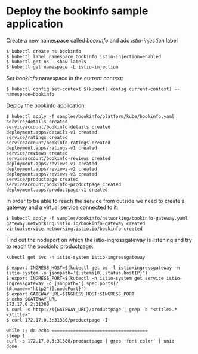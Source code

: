 # Deploy the bookinfo sample application

Create a new namespace called _bookinfo_ and add _istio-injection_ label
 
    $ kubectl create ns bookinfo
    $ kubectl label namespace bookinfo istio-injection=enabled
    $ kubectl get ns --show-labels
    $ kubectl get namespace -L istio-injection
Set _bookinfo_ namespace in the current context:

    $ kubectl config set-context $(kubectl config current-context) --namespace=bookinfo

Deploy the bookinfo application:

    $ kubectl apply -f samples/bookinfo/platform/kube/bookinfo.yaml
    service/details created
	serviceaccount/bookinfo-details created
	deployment.apps/details-v1 created
	service/ratings created
	serviceaccount/bookinfo-ratings created
	deployment.apps/ratings-v1 created
	service/reviews created
	serviceaccount/bookinfo-reviews created
	deployment.apps/reviews-v1 created
	deployment.apps/reviews-v2 created
	deployment.apps/reviews-v3 created
	service/productpage created
	serviceaccount/bookinfo-productpage created
	deployment.apps/productpage-v1 created
In order to be able to reach the service from outside we need to create a gateway and a virtual service connected
to it:

    $ kubectl apply -f samples/bookinfo/networking/bookinfo-gateway.yaml
    gateway.networking.istio.io/bookinfo-gateway created
    virtualservice.networking.istio.io/bookinfo created

Find out the nodeport on which the istio-ingressgateway is listening and try to reach the bookinfo productpage.

    kubectl get svc -n istio-system istio-ingressgateway

    $ export INGRESS_HOST=$(kubectl get po -l istio=ingressgateway -n istio-system -o jsonpath='{.items[0].status.hostIP}')
    $ export INGRESS_PORT=$(kubectl -n istio-system get service istio-ingressgateway -o jsonpath='{.spec.ports[?(@.name=="http2")].nodePort}')
    $ export GATEWAY_URL=$INGRESS_HOST:$INGRESS_PORT
    $ echo $GATEWAY_URL
    172.17.0.2:31380
    $ curl -s http://${GATEWAY_URL}/productpage | grep -o "<title>.*</title>"
    $ curl 172.17.0.3:31380/productpage -I

    while :; do echo ====================================
    sleep 1
    curl -s 172.17.0.3:31380/productpage | grep 'font color' | uniq
    done

